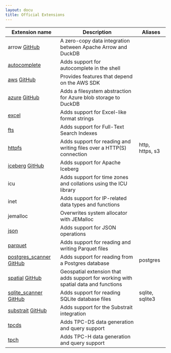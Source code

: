 ```yaml
---
layout: docu
title: Official Extensions
---
```


| Extension name | Description | Aliases |
|---|-----|--|
| arrow [<span class="github">GitHub</span>](https://github.com/duckdblabs/arrow)                                           | A zero-copy data integration between Apache Arrow and DuckDB                       |                 |
| [autocomplete](autocomplete)                                                                                              | Adds support for autocomplete in the shell                                         |                 |
| [aws](aws) [<span class="github">GitHub</span>](https://github.com/duckdblabs/duckdb_aws)                                 | Provides features that depend on the AWS SDK                                       |                 |
| [azure](azure) [<span class="github">GitHub</span>](https://github.com/duckdblabs/duckdb_azure)                           | Adds a filesystem abstraction for Azure blob storage to DuckDB                     |                 |
| [excel](excel)                                                                                                            | Adds support for Excel-like format strings                                         |                 |
| [fts](full_text_search)                                                                                                   | Adds support for Full-Text Search Indexes                                          |                 |
| [httpfs](httpfs)                                                                                                          | Adds support for reading and writing files over a HTTP(S) connection               | http, https, s3 |
| [iceberg](iceberg) [<span class="github">GitHub</span>](https://github.com/duckdblabs/duckdb_iceberg)                     | Adds support for Apache Iceberg                                                    |                 |
| icu                                                                                                                       | Adds support for time zones and collations using the ICU library                   |                 |
| inet                                                                                                                      | Adds support for IP-related data types and functions                               |                 |
| jemalloc                                                                                                                  | Overwrites system allocator with JEMalloc                                          |                 |
| [json](json)                                                                                                              | Adds support for JSON operations                                                   |                 |
| [parquet](parquet)                                                                                                        | Adds support for reading and writing Parquet files                                 |                 |
| [postgres_scanner](postgres_scanner) [<span class="github">GitHub</span>](https://github.com/duckdblabs/postgres_scanner) | Adds support for reading from a Postgres database                                  | postgres        |
| [spatial](spatial) [<span class="github">GitHub</span>](https://github.com/duckdblabs/duckdb_spatial)                     | Geospatial extension that adds support for working with spatial data and functions |                 |
| [sqlite_scanner](sqlite_scanner) [<span class="github">GitHub</span>](https://github.com/duckdblabs/sqlite_scanner)       | Adds support for reading SQLite database files                                     | sqlite, sqlite3 |
| [substrait](substrait) [<span class="github">GitHub</span>](https://github.com/duckdblabs/substrait)                      | Adds support for the Substrait integration                                         |                 |
| [tpcds](tpcds)                                                                                                            | Adds TPC-DS data generation and query support                                      |                 |
| [tpch](tpch)                                                                                                              | Adds TPC-H data generation and query support                                       |                 |
